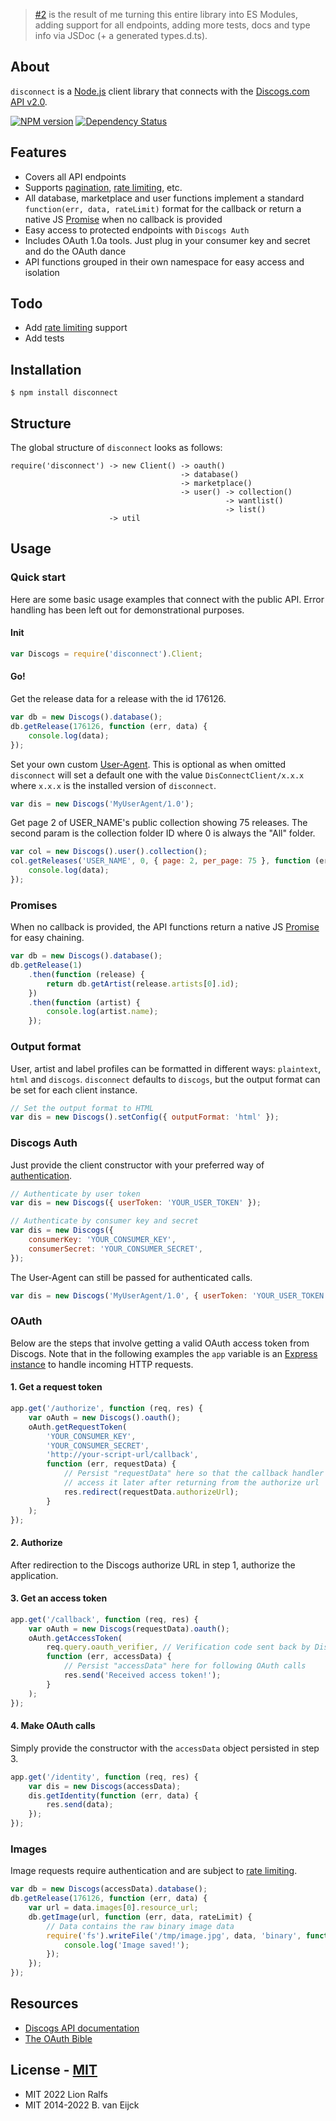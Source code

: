 > [#2](https://github.com/lionralfs/disconnect/pull/2) is the result of me turning this entire library into ES Modules, adding support for all endpoints, adding more tests, docs and type info via JSDoc (+ a generated types.d.ts).

## About

`disconnect` is a [Node.js](http://www.nodejs.org) client library that connects with the [Discogs.com API v2.0](http://www.discogs.com/developers/).

[![NPM version](https://badge.fury.io/js/disconnect.svg)](http://badge.fury.io/js/disconnect) [![Dependency Status](https://david-dm.org/bartve/disconnect.png)](https://david-dm.org/bartve/disconnect)

## Features

-   Covers all API endpoints
-   Supports [pagination](http://www.discogs.com/developers/#page:home,header:home-pagination), [rate limiting](http://www.discogs.com/developers/#page:home,header:home-rate-limiting), etc.
-   All database, marketplace and user functions implement a standard `function(err, data, rateLimit)` format for the callback or return a
    native JS [Promise](https://developer.mozilla.org/en-US/docs/Web/JavaScript/Reference/Global_Objects/Promise) when no callback is provided
-   Easy access to protected endpoints with `Discogs Auth`
-   Includes OAuth 1.0a tools. Just plug in your consumer key and secret and do the OAuth dance
-   API functions grouped in their own namespace for easy access and isolation

## Todo

-   Add [rate limiting](http://www.discogs.com/developers/accessing.html#rate-limiting) support
-   Add tests

## Installation

`$ npm install disconnect`

## Structure

The global structure of `disconnect` looks as follows:

```
require('disconnect') -> new Client() -> oauth()
                                      -> database()
                                      -> marketplace()
                                      -> user() -> collection()
                                                -> wantlist()
                                                -> list()
                      -> util
```

## Usage

### Quick start

Here are some basic usage examples that connect with the public API. Error handling has been left out for demonstrational purposes.

#### Init

```javascript
var Discogs = require('disconnect').Client;
```

#### Go!

Get the release data for a release with the id 176126.

```javascript
var db = new Discogs().database();
db.getRelease(176126, function (err, data) {
    console.log(data);
});
```

Set your own custom [User-Agent](http://www.discogs.com/developers/accessing.html#required-headers). This is optional as when omitted `disconnect` will set a default one with the value `DisConnectClient/x.x.x` where `x.x.x` is the installed version of `disconnect`.

```javascript
var dis = new Discogs('MyUserAgent/1.0');
```

Get page 2 of USER_NAME's public collection showing 75 releases.
The second param is the collection folder ID where 0 is always the "All" folder.

```javascript
var col = new Discogs().user().collection();
col.getReleases('USER_NAME', 0, { page: 2, per_page: 75 }, function (err, data) {
    console.log(data);
});
```

### Promises

When no callback is provided, the API functions return a native JS [Promise](https://developer.mozilla.org/en-US/docs/Web/JavaScript/Reference/Global_Objects/Promise) for easy chaining.

```javascript
var db = new Discogs().database();
db.getRelease(1)
    .then(function (release) {
        return db.getArtist(release.artists[0].id);
    })
    .then(function (artist) {
        console.log(artist.name);
    });
```

### Output format

User, artist and label profiles can be formatted in different ways: `plaintext`, `html` and `discogs`. `disconnect` defaults to `discogs`, but the output format can be set for each client instance.

```javascript
// Set the output format to HTML
var dis = new Discogs().setConfig({ outputFormat: 'html' });
```

### Discogs Auth

Just provide the client constructor with your preferred way of [authentication](http://www.discogs.com/developers/#page:authentication).

```javascript
// Authenticate by user token
var dis = new Discogs({ userToken: 'YOUR_USER_TOKEN' });

// Authenticate by consumer key and secret
var dis = new Discogs({
    consumerKey: 'YOUR_CONSUMER_KEY',
    consumerSecret: 'YOUR_CONSUMER_SECRET',
});
```

The User-Agent can still be passed for authenticated calls.

```javascript
var dis = new Discogs('MyUserAgent/1.0', { userToken: 'YOUR_USER_TOKEN' });
```

### OAuth

Below are the steps that involve getting a valid OAuth access token from Discogs. Note that in the following examples the `app` variable is an [Express instance](http://expressjs.com/starter/hello-world.html) to handle incoming HTTP requests.

#### 1. Get a request token

```javascript
app.get('/authorize', function (req, res) {
    var oAuth = new Discogs().oauth();
    oAuth.getRequestToken(
        'YOUR_CONSUMER_KEY',
        'YOUR_CONSUMER_SECRET',
        'http://your-script-url/callback',
        function (err, requestData) {
            // Persist "requestData" here so that the callback handler can
            // access it later after returning from the authorize url
            res.redirect(requestData.authorizeUrl);
        }
    );
});
```

#### 2. Authorize

After redirection to the Discogs authorize URL in step 1, authorize the application.

#### 3. Get an access token

```javascript
app.get('/callback', function (req, res) {
    var oAuth = new Discogs(requestData).oauth();
    oAuth.getAccessToken(
        req.query.oauth_verifier, // Verification code sent back by Discogs
        function (err, accessData) {
            // Persist "accessData" here for following OAuth calls
            res.send('Received access token!');
        }
    );
});
```

#### 4. Make OAuth calls

Simply provide the constructor with the `accessData` object persisted in step 3.

```javascript
app.get('/identity', function (req, res) {
    var dis = new Discogs(accessData);
    dis.getIdentity(function (err, data) {
        res.send(data);
    });
});
```

### Images

Image requests require authentication and are subject to [rate limiting](http://www.discogs.com/developers/accessing.html#rate-limiting).

```javascript
var db = new Discogs(accessData).database();
db.getRelease(176126, function (err, data) {
    var url = data.images[0].resource_url;
    db.getImage(url, function (err, data, rateLimit) {
        // Data contains the raw binary image data
        require('fs').writeFile('/tmp/image.jpg', data, 'binary', function (err) {
            console.log('Image saved!');
        });
    });
});
```

## Resources

-   [Discogs API documentation](http://www.discogs.com/developers/)
-   [The OAuth Bible](http://oauthbible.com/)

## License - [MIT](./LICENSE)

-   MIT 2022 Lion Ralfs
-   MIT 2014-2022 B. van Eijck
